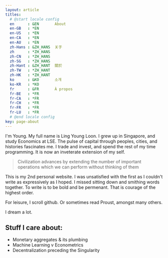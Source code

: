```yaml
---
layout: article
titles:
  # @start locale config
  en      : &EN       About
  en-GB   : *EN
  en-US   : *EN
  en-CA   : *EN
  en-AU   : *EN
  zh-Hans : &ZH_HANS  关于
  zh      : *ZH_HANS
  zh-CN   : *ZH_HANS
  zh-SG   : *ZH_HANS
  zh-Hant : &ZH_HANT  關於
  zh-TW   : *ZH_HANT
  zh-HK   : *ZH_HANT
  ko      : &KO       소개
  ko-KR   : *KO
  fr      : &FR       À propos
  fr-BE   : *FR
  fr-CA   : *FR
  fr-CH   : *FR
  fr-FR   : *FR
  fr-LU   : *FR
  # @end locale config
key: page-about
---
```



I'm Young. My full name is Ling Young Loon. I grew up in Singapore, and study Economics at LSE. The pulse of capital through peoples, cities, and histories fascinates me. I trade and invest, and spend the rest of my time programming. It is now an inveterate extension of my self.

> Civilization advances by extending the number of important operations which we can perform without thinking of them

This is my 2nd personal website. I was unsatisfied with the first as I couldn't write as expressively as I hoped. I missed sitting down and smithing words together. To write is to be bold and be permenant. That is courage of the highest order.

For leisure, I scroll github. Or sometimes read Proust, amongst many others.

I dream a lot.

## Stuff I care about:
- Monetary aggregates & its plumbing
- Machine Learning v Econometrics
- Decentralization preceding the Singularity
